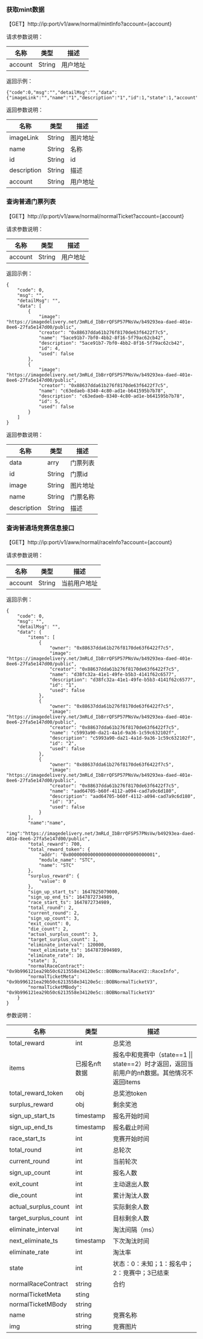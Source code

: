 ### 获取mint数据

【GET】http://ip:port/v1/aww/normal/mintInfo?account={account}

请求参数说明：

| 名称      | 类型     | 描述   |
| ------- | ------ | ---- |
| account | String | 用户地址 |

返回示例：

```
{"code":0,"msg":"","detailMsg":"","data":{"imageLink":"","name":"1","description":"1","id":1,"state":1,"account":"456"}}
```

返回参数说明：

| 名称          | 类型     | 描述   |
| ----------- | ------ | ---- |
| imageLink   | String | 图片地址 |
| name        | String | 名称   |
| id          | String | id   |
| description | String | 描述   |
| account     | String | 用户地址 |



### 查询普通门票列表

【GET】http://ip:port/v1/aww/normal/normalTicket?account={account}

请求参数说明：

| 名称      | 类型     | 描述   |
| ------- | ------ | ---- |
| account | String | 用户地址 |



返回示例：

```
{
    "code": 0,
    "msg": "",
    "detailMsg": "",
    "data": [
        {
            "image": "https://imagedelivery.net/3mRLd_IbBrrQFSP57PNsVw/b49293ea-daed-401e-8ee6-27fa5e147d00/public",
            "creator": "0x88637dda61b276f8170de63f6422f7c5",
            "name": "5ace91b7-7bf0-4bb2-8f16-5f79ac62cb42",
            "description": "5ace91b7-7bf0-4bb2-8f16-5f79ac62cb42",
            "id": 4,
            "used": false
        },
        {
            "image": "https://imagedelivery.net/3mRLd_IbBrrQFSP57PNsVw/b49293ea-daed-401e-8ee6-27fa5e147d00/public",
            "creator": "0x88637dda61b276f8170de63f6422f7c5",
            "name": "c63edaeb-8340-4c80-ad1e-b641595b7b78",
            "description": "c63edaeb-8340-4c80-ad1e-b641595b7b78",
            "id": 5,
            "used": false
        }
    ]
}
```

返回参数说明：

| 名称          | 类型     | 描述   |
| ----------- | ------ | ---- |
| data        | arry   | 门票列表 |
| id          | String | 门票id |
| image       | String | 图片地址 |
| name        | String | 门票名称 |
| description | String | 描述   |



### 查询普通场竞赛信息接口

【GET】http://ip:port/v1/aww/normal/raceInfo?account={account}

请求参数说明：

| 名称      | 类型     | 描述     |
| ------- | ------ | ------ |
| account | String | 当前用户地址 |



返回示例：

```
{
    "code": 0,
    "msg": "",
    "detailMsg": "",
    "data": {
        "items": [
            {
                "owner": "0x88637dda61b276f8170de63f6422f7c5",
                "image": "https://imagedelivery.net/3mRLd_IbBrrQFSP57PNsVw/b49293ea-daed-401e-8ee6-27fa5e147d00/public",
                "creator": "0x88637dda61b276f8170de63f6422f7c5",
                "name": "d38fc32a-41e1-49fe-b5b3-4141f62c6577",
                "description": "d38fc32a-41e1-49fe-b5b3-4141f62c6577",
                "id": "1",
                "used": false
            },
            {
                "owner": "0x88637dda61b276f8170de63f6422f7c5",
                "image": "https://imagedelivery.net/3mRLd_IbBrrQFSP57PNsVw/b49293ea-daed-401e-8ee6-27fa5e147d00/public",
                "creator": "0x88637dda61b276f8170de63f6422f7c5",
                "name": "c5993a90-da21-4a1d-9a36-1c59c632102f",
                "description": "c5993a90-da21-4a1d-9a36-1c59c632102f",
                "id": "2",
                "used": false
            },
            {
                "owner": "0x88637dda61b276f8170de63f6422f7c5",
                "image": "https://imagedelivery.net/3mRLd_IbBrrQFSP57PNsVw/b49293ea-daed-401e-8ee6-27fa5e147d00/public",
                "creator": "0x88637dda61b276f8170de63f6422f7c5",
                "name": "aad64705-b60f-4112-a094-cad7a9c6d180",
                "description": "aad64705-b60f-4112-a094-cad7a9c6d180",
                "id": "3",
                "used": false
            }
        ],
        "name":"name",
        "img":"https://imagedelivery.net/3mRLd_IbBrrQFSP57PNsVw/b49293ea-daed-401e-8ee6-27fa5e147d00/public",
        "total_reward": 700,
        "total_reward_token": {
            "addr": "0x00000000000000000000000000000001",
            "module_name": "STC",
            "name": "STC"
        },
        "surplus_reward": {
            "value": 0
        },
        "sign_up_start_ts": 1647825079000,
        "sign_up_end_ts": 1647872734989,
        "race_start_ts": 1647872734989,
        "total_round": 2,
        "current_round": 2,
        "sign_up_count": 3,
        "exit_count": 0,
        "die_count": 2,
        "actual_surplus_count": 3,
        "target_surplus_count": 1,
        "eliminate_interval": 120000,
        "next_eliminate_ts": 1647873094989,
        "eliminate_rate": 10,
        "state": 3,
        "normalRaceContract": "0x9b996121ea29b50c6213558e34120e5c::BOBNormalRaceV2::RaceInfo",
        "normalTicketMeta": "0x9b996121ea29b50c6213558e34120e5c::BOBNormalTicketV3",
        "normalTicketMBody": "0x9b996121ea29b50c6213558e34120e5c::BOBNormalTicketV3"
    }
}
```

参数说明：

| 名称                   | 类型        | 描述                                       |
| -------------------- | --------- | ---------------------------------------- |
| total_reward         | int       | 总奖池                                      |
| items                | 已报名nft数据  | 报名中和竞赛中（state==1 \|\| state==2）时才返回，返回当前用户的nft数据。其他情况不返回items |
| total_reward_token   | obj       | 总奖池token                                 |
| surplus_reward       | obj       | 剩余奖池                                     |
| sign_up_start_ts     | timestamp | 报名开始时间                                   |
| sign_up_end_ts       | timestamp | 报名截止时间                                   |
| race_start_ts        | int       | 竞赛开始时间                                   |
| total_round          | int       | 总轮次                                      |
| current_round        | int       | 当前轮次                                     |
| sign_up_count        | int       | 报名人数                                     |
| exit_count           | int       | 主动退出人数                                   |
| die_count            | int       | 累计淘汰人数                                   |
| actual_surplus_count | int       | 实际剩余人数                                   |
| target_surplus_count | int       | 目标剩余人数                                   |
| eliminate_interval   | int       | 淘汰间隔（ms）                                 |
| next_eliminate_ts    | timestamp | 下次淘汰时间                                   |
| eliminate_rate       | int       | 淘汰率                                      |
| state                | int       | 状态：0：未知；1：报名中；2：竞赛中；3已结束                 |
| normalRaceContract   | string    | 合约                                       |
| normalTicketMeta     | sting     |                                          |
| normalTicketMBody    | string    |                                          |
| name                 | string    | 竞赛名称                                     |
| img                  | string    | 竞赛图片                                     |

